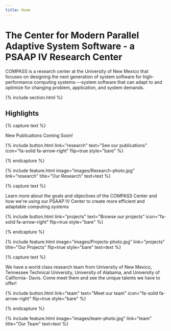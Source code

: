 ```yaml
---
title: Home
---
```


# The Center for Modern Parallel Adaptive System Software - a PSAAP IV Research Center

COMPASS is a research center at the University of New Mexico that focuses on designing 
the next generation of system software for high-performance computing systems---system 
software that can adapt to and optimize for changing problem, application, and system demands.

{% include section.html %}

## Highlights

{% capture text %}

New Publications Coming Soon!

{%
  include button.html
  link="research"
  text="See our publications"
  icon="fa-solid fa-arrow-right"
  flip=true
  style="bare"
%}

{% endcapture %}

{%
  include feature.html
  image="images/Research-photo.jpg"
  link="research"
  title="Our Research"
  text=text
%}

{% capture text %}

Learn more about the goals and objectives of the COMPASS Center and how we're using our PSAAP IV Center to create more efficient and adaptable computing systems

{%
  include button.html
  link="projects"
  text="Browse our projects"
  icon="fa-solid fa-arrow-right"
  flip=true
  style="bare"
%}

{% endcapture %}

{%
  include feature.html
  image="images/Projects-photo.jpg"
  link="projects"
  title="Our Projects"
  flip=true
  style="bare"
  text=text
%}

{% capture text %}

We have a world class research team from University of New Mexico, Tennessee Technical University, University of Alabama, and University of California- Davis. Come meet them and see the unique talents we have to offer!

{%
  include button.html
  link="team"
  text="Meet our team"
  icon="fa-solid fa-arrow-right"
  flip=true
  style="bare"
%}

{% endcapture %}

{%
  include feature.html
  image="images/team-photo.jpg"
  link="team"
  title="Our Team"
  text=text
%}
